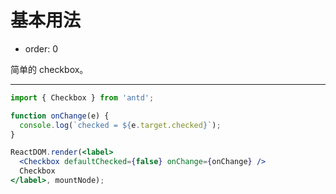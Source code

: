 # 基本用法

- order: 0

简单的 checkbox。

---

````jsx
import { Checkbox } from 'antd';

function onChange(e) {
  console.log(`checked = ${e.target.checked}`);
}

ReactDOM.render(<label>
  <Checkbox defaultChecked={false} onChange={onChange} />
  Checkbox
</label>, mountNode);
````
